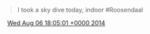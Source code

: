 > I took a sky dive today, indoor \#Roosendaal

<img src="../../media/tweet.ico" width="12" /> [Wed Aug 06 18:05:01 +0000 2014](https://twitter.com/DromerDenker/status/497080921758396416)